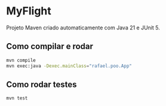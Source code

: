 # MyFlight

Projeto Maven criado automaticamente com Java 21 e JUnit 5.

## Como compilar e rodar

```bash
mvn compile
mvn exec:java -Dexec.mainClass="rafael.poo.App"
```

## Como rodar testes

```bash
mvn test
```


